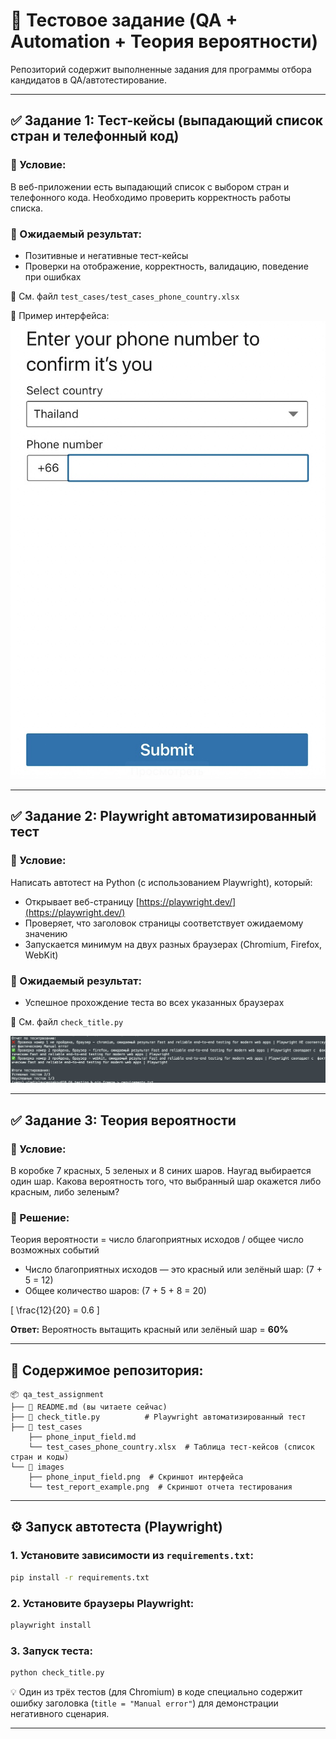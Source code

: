 # 📌 Тестовое задание (QA + Automation + Теория вероятности)

Репозиторий содержит выполненные задания для программы отбора кандидатов в QA/автотестирование.

---

## ✅ Задание 1: Тест-кейсы (выпадающий список стран и телефонный код)

### 🔹 Условие:
В веб-приложении есть выпадающий список с выбором стран и телефонного кода. Необходимо проверить корректность работы списка.

### 🔹 Ожидаемый результат:
- Позитивные и негативные тест-кейсы
- Проверки на отображение, корректность, валидацию, поведение при ошибках

📄 См. файл `test_cases/test_cases_phone_country.xlsx`

📸 Пример интерфейса:
![Поле ввода номера](images/phone_input_field.png)

---

## ✅ Задание 2: Playwright автоматизированный тест

### 🔹 Условие:
Написать автотест на Python (с использованием Playwright), который:
- Открывает веб-страницу [https://playwright.dev/](https://playwright.dev/)
- Проверяет, что заголовок страницы соответствует ожидаемому значению
- Запускается минимум на двух разных браузерах (Chromium, Firefox, WebKit)

### 🔹 Ожидаемый результат:
- Успешное прохождение теста во всех указанных браузерах

📄 См. файл `check_title.py`

![Пример отчёта](images/test_report_example.png)

---

## ✅ Задание 3: Теория вероятности

### 🔹 Условие:
В коробке 7 красных, 5 зеленых и 8 синих шаров. Наугад выбирается один шар. Какова вероятность того, что выбранный шар окажется либо красным, либо зеленым?

### 🔹 Решение:
Теория вероятности = число благоприятных исходов / общее число возможных событий

- Число благоприятных исходов — это красный или зелёный шар: \(7 + 5 = 12\)
- Общее количество шаров: \(7 + 5 + 8 = 20\)

\[ \frac{12}{20} = 0.6 \]

**Ответ:** Вероятность вытащить красный или зелёный шар = **60%**


---

## 📁 Содержимое репозитория:
```
📦 qa_test_assignment
├── 📄 README.md (вы читаете сейчас)
├── 📄 check_title.py          # Playwright автоматизированный тест
├── 📁 test_cases
    ├── phone_input_field.md 
    └── test_cases_phone_country.xlsx  # Таблица тест-кейсов (список стран и коды)
└── 📁 images
    ├── phone_input_field.png  # Скриншот интерфейса
    └── test_report_example.png  # Скриншот отчета тестирования 
```

---

## ⚙️ Запуск автотеста (Playwright)

### 1. Установите зависимости из `requirements.txt`:
```bash
pip install -r requirements.txt
```

### 2. Установите браузеры Playwright:
```bash
playwright install
```

### 3. Запуск теста:
```bash
python check_title.py
```

💡 Один из трёх тестов (для Chromium) в коде специально содержит ошибку заголовка (`title = "Manual error"`) для демонстрации негативного сценария.


---
